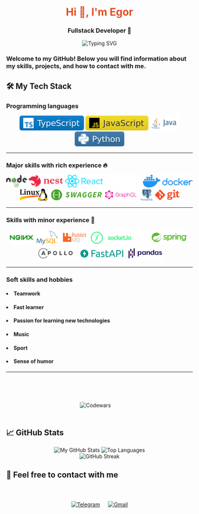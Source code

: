 # <div align="center" style="color:#e34f26">Hi 👋, I'm Egor</div>

### <div align="center">Fullstack Developer 🚀</div>

<div align="center" style="fontSize:50px">
    <img src="https://readme-typing-svg.demolab.com?font=Fira+Code&pause=1400&color=FF7F50&center=true&vCenter=true&width=435&lines=Turning+ideas+into+reality;Clean+code+enthusiast;Problem+solver;Continuous+learner" alt="Typing SVG" />
</div>

### Welcome to my GitHub! Below you will find information about my skills, projects, and how to contact with me.

## 🛠️ My Tech Stack

### Programming languages
<div align="center">
    <img src="./.assets/typescript.svg" alt="TypeScript" height="40"/>
    <img src="./.assets/javascript.svg" alt="JavaScript" height="40"/>
    <img src="./.assets/java.svg" alt="Java" height="40"/>
    <img src="./.assets/python.svg" alt="Python" height="40"/>
</div>

<hr>

### Major skills with rich experience 🔥

<div align="center">
    <img src="./.assets/nodejs.png" alt="Node.js" height="34"/>
    <img src="./.assets/nest.png" alt="NestJS" height="34"/>
    <img src="./.assets/react.png" alt="React" height="34"/>
    <img src="./.assets/nextjs.png" alt="NextJS" height="34"/>
    <img src="./.assets/docker.png" alt="Docker" height="34"/>
    <img src="./.assets/linux.png" alt="Linux" height="34"/>
    <img src="./.assets/swagger.png" alt="Swagger" height="34"/>
    <img src="./.assets/graphql.png" alt="GraphQL"" height="34"/>
    <img src="./.assets/postgres.png" alt="PostgreSQL" height="34"/>
    <img src="./.assets/git.png" alt="Git" height="34"/>
</div>

<hr>

### Skills with minor experience 🌱

<div align="center">
    <img src="./.assets/nginx.png" alt="Nginx" height="40"/>
    <img src="./.assets/mysql.png" alt="mySQL" height="40"/>
    <img src="./.assets/rabbitmq.png" alt="Rabbitmq" height="40"/>
    <img src="./.assets/socketio.png" alt="GraphQL"" height="40"/>
    <img src="./.assets/kafka.png" alt="Kafka" height="40"/>
    <img src="./.assets/spring.png" alt="Spring" height="40"/>
    <img src="./.assets/apollo.svg" alt="Apollo Server" height="40"/>
    <img src="./.assets/fastapi.png" alt="FastAPI" height="40"/>
    <img src="./.assets/pandas.png" alt="Pandas" height="40"/>
</div>

<hr>

### Soft skills and hobbies
#### <ul>
####     <li>Teamwork</li>
####     <li>Fast learner</li>
####     <li>Passion for learning new technologies</li>
####     <li>Music</li>
####     <li>Sport</li>
####     <li>Sense of humor</li>
#### </ul>

<hr>

<div align="center" style="display: flex; align-items: center; justify-content: center; gap: 22px; height: 60px; padding-top: 46px;>

[![Codewars](https://www.codewars.com/users/george-leontev/badges/large)](https://www.codewars.com/users/george-leontev)
</div>


## 📈 GitHub Stats

<div align="center">
    <img height="180em" src="https://github-readme-stats.vercel.app/api?username=george-leontev&show_icons=true&theme=radical&hide_border=true&count_private=true" alt="My GitHub Stats"/>
    <img height="180em" src="https://github-readme-stats.vercel.app/api/top-langs/?username=george-leontev&layout=compact&theme=radical&hide_border=true" alt="Top Languages"/>
</div>

<div align="center">
    <img src="https://github-readme-streak-stats.herokuapp.com/?user=george-leontev&theme=radical&hide_border=true" alt="GitHub Streak"/>
</div>

## 🤝 Feel free to contact with me

<div align="center" style="display: flex; align-items: center; justify-content: center; gap: 22px; height: 100px;">
    <a href="https://t.me/Egor_Leontev24" target="_blank">
        <img src="https://img.shields.io/badge/Telegram-2CA5E0?style=for-the-badge&logo=telegram&logoColor=white" alt="Telegram" height="40"/>
    </a>
    <a href="mailto:egorleontev54@gmail.com?subject=Вопрос по сотрудничеству&body=Здравствуйте!">
        <img src="https://img.shields.io/badge/Gmail-D14836?style=for-the-badge&logo=gmail&logoColor=white" alt="Gmail" height="40"//>
    </a>
</div>